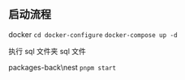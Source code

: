 ## 启动流程

docker `cd docker-configure` `docker-compose up -d`

执行 sql 文件夹 sql 文件

packages-back\nest `pnpm start`
